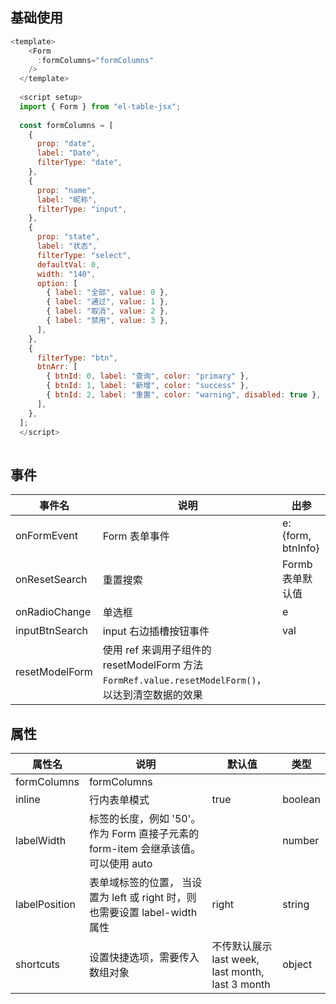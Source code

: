 ## 基础使用

<FormDemo />

```js
<template>
    <Form
      :formColumns="formColumns"
    />
  </template>
  
  <script setup>
  import { Form } from "el-table-jsx";
  
  const formColumns = [
    {
      prop: "date",
      label: "Date",
      filterType: "date",
    },
    {
      prop: "name",
      label: "昵称",
      filterType: "input",
    },
    {
      prop: "state",
      label: "状态",
      filterType: "select",
      defaultVal: 0,
      width: "140",
      option: [
        { label: "全部", value: 0 },
        { label: "通过", value: 1 },
        { label: "取消", value: 2 },
        { label: "禁用", value: 3 },
      ],
    },
    {
      filterType: "btn",
      btnArr: [
        { btnId: 0, label: "查询", color: "primary" },
        { btnId: 1, label: "新增", color: "success" },
        { btnId: 2, label: "重置", color: "warning", disabled: true },
      ],
    },
  ];
  </script>
  
```
<!-- 
```js
import { defineComponent } from "vue";
import { MTable } from "el-table-jsx";

export default defineComponent({
  setup(props, { emit }) {
    return () => (
      <MTable
        formColumns={[
          {
            prop: "date",
            label: "Date",
            filterType: "date",
          },
          {
            prop: "state",
            label: "状态",
            filterType: "select",
            defaultVal: 0,
            width: "140",
            option: [
              { label: "全部", value: 0 },
              { label: "通过", value: 1 },
              { label: "取消", value: 2 },
              { label: "禁用", value: 3 },
            ],
          },
          {
            filterType: "btn",
            btnArr: [
              { btnId: 0, label: "查询", color: "primary" },
              { btnId: 1, label: "新增", color: "success" },
              { btnId: 2, label: "重置", color: "warning", disabled: true },
            ],
          },
        ]}
      ></MTable>
    );
  },
});

``` -->

## 事件
| 事件名 | 说明 | 出参 |
|--------|------|------|
| onFormEvent | Form 表单事件 | e: {form, btnInfo} |
| onResetSearch | 重置搜索 | Formb 表单默认值 |
| onRadioChange | 单选框 | e |
| inputBtnSearch | input 右边插槽按钮事件 | val |
| resetModelForm | 使用 ref 来调用子组件的 resetModelForm 方法`FormRef.value.resetModelForm()`，以达到清空数据的效果 | |

## 属性
| 属性名 | 说明 | 默认值 | 类型 |
|--------|------|------|------|
| formColumns | formColumns | |
| inline | 行内表单模式 | true | boolean |
| labelWidth | 标签的长度，例如 '50'。 作为 Form 直接子元素的 form-item 会继承该值。 可以使用 auto | | number |
| labelPosition | 表单域标签的位置， 当设置为 left 或 right 时，则也需要设置 label-width 属性 | right | string |
| shortcuts | 设置快捷选项，需要传入数组对象 | 不传默认展示 last week, last month, last 3 month | object |